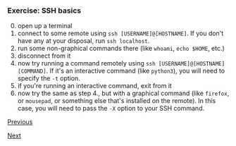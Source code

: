 ### Exercise: SSH basics

0. open up a terminal
1. connect to some remote using `ssh [USERNAME]@[HOSTNAME]`. If you don't have any at your disposal, run `ssh localhost`.
2. run some non-graphical commands there (like `whoami`, `echo $HOME`, etc.)
3. disconnect from it
4. now try running a command remotely using `ssh [USERNAME]@[HOSTNAME] [COMMAND]`. If it's an interactive command (like `python3`), you will need to specify the `-t` option.
5. if you're running an interactive command, exit from it
6. now try the same as step 4., but with a graphical command (like `firefox`, or `mousepad`, or something else that's installed on the remote). In this case, you will need to pass the `-X` option to your SSH command.


[Previous](ssh.md)

[Next](ssh_keys.md)
